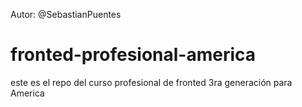 Autor: @SebastianPuentes

fronted-profesional-america
===========================

este es el repo del curso profesional de fronted 3ra generación para America
